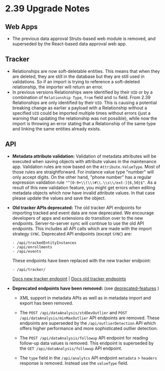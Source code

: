 # 2.39 Upgrade Notes

## Web Apps

* The previous data approval Struts-based web module is removed, and superseded by the React-based data approval web app.

## Tracker

* Relationships are now soft-deletable entities. This means that when they are deleted, they are still in the database but they are still used in validations. So if an import is trying to reference a soft-deleted relationship, the importer will return an error.
* In previous versions Relationships were identified by their `UID` or by a combination of `Relationship Type`, `from` field and `to` field. From 2.39 Relationships are only identified by their `UID`. This is causing a potential breaking change as earlier a payload with a Relationship without a specified `UID` could be imported multiple times without errors (just a warning that updating the relationship was not possible), while now the import is throwing an error stating that a Relationship of the same type and linking the same entities already exists.

## API

* **Metadata attribute validation:** Validation of metadata attributes will be executed when saving objects with attribute values in the maintenance app. Validation rules are now based on the `Attribute.ValueType`. Most of those rules are straightforward. For instance value type "number" will only accept digits. On the other hand, "phone number" has a regular expression validation rule `"^[0-9+\\(\\)#\\.\\s\\/ext-]{6,50}$"`. As a result of this new validation feature, you might get errors when editing metadata objects which now have invalid attribute values. In that case please update the values and save the object.

* **Old tracker APIs deprecated:** The old tracker API endpoints for importing tracked and event data are now deprecated. We encourage developers of apps and extensions do transition over to the new endpoints. Server-to-server sync will continue to use the old API endpoints. This includes all API calls which are made with the import strategy `SYNC`. Deprecated API endpoints (except `SYNC`) are:
   ```
   - /api/trackedEntityInstances
   - /api/enrollments
   - /api/events
   ```
   These endpoints have been replaced with the new tracker endpoint: 
   ```
   - /api/tracker/
   ```
   [Docs new tracker endpoint](https://docs.dhis2.org/en/develop/using-the-api/dhis-core-version-238/new-tracker.html) | [Docs old tracker endpoints](https://docs.dhis2.org/en/develop/using-the-api/dhis-core-version-238/tracker.html)

* **Deprecated endpoints have been removed:** (see [deprecated-features](https://github.com/dhis2/dhis2-releases/blob/master/releases/deprecated-features.md) )

    * XML support in metadata APIs as well as in metadata import and export has been removed.

    * The `POST /api/dataAnalysis/stdDevOutlier` and `POST /api/dataAnalysis/minMaxOutlier` API endpoints are removed. These endpoints are superseded by the `/api/outlierDetection` API which offers higher performance and more sophisticated outlier detection.

    * The `POST /api/dataAnalysis/followup` API endpoint for reading follow-up data values is removed. This endpoint is superseded by the `GET /api/dataAnalysis/followup` API endpoint.

    * The `type` field in the `/api/analytcs` API endpoint `metadata` > `headers` response is removed. Instead use the `valueType` field.
